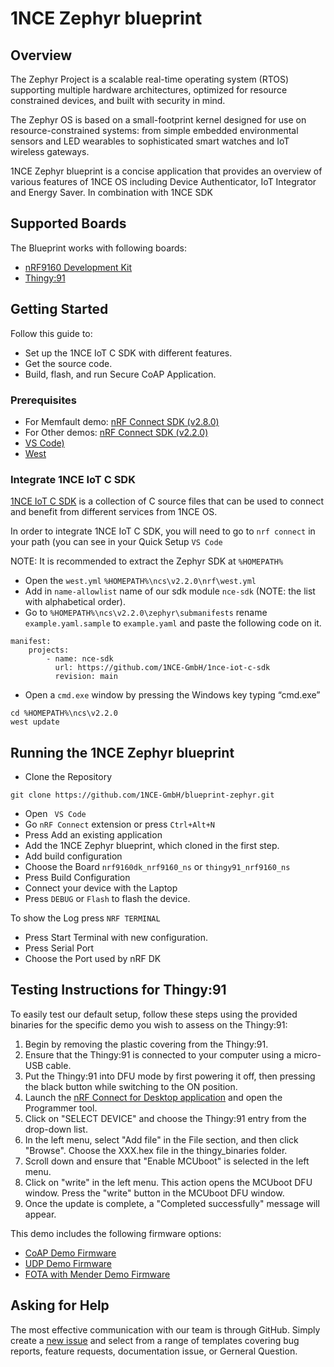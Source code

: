 # 1NCE Zephyr blueprint

## Overview

The Zephyr Project is a scalable real-time operating system (RTOS) supporting multiple hardware architectures, optimized for resource constrained devices, and built with security in mind.

The Zephyr OS is based on a small-footprint kernel designed for use on resource-constrained systems: from simple embedded environmental sensors and LED wearables to sophisticated smart watches and IoT wireless gateways.

1NCE Zephyr blueprint is a concise application that provides an  overview of various features of 1NCE OS including Device Authenticator, IoT Integrator and Energy Saver. In combination with 1NCE SDK

## Supported Boards

The Blueprint works with following boards: 
* [nRF9160 Development Kit](https://www.nordicsemi.com/Products/Development-hardware/nrf9160-dk)
* [Thingy:91](https://www.nordicsemi.com/Products/Development-hardware/Nordic-Thingy-91)


## Getting Started
Follow this guide to: 
* Set up the 1NCE IoT C SDK with different features.
* Get the source code.
* Build, flash, and run Secure CoAP Application.

### Prerequisites
* For Memfault demo: [nRF Connect SDK (v2.8.0)](https://docs.nordicsemi.com/bundle/ncs-2.8.0/page/nrf/gsg_guides.html)
* For Other demos: [nRF Connect SDK (v2.2.0)](https://developer.nordicsemi.com/nRF_Connect_SDK/doc/2.2.0/nrf/gs_assistant.html)
* [VS Code)](https://code.visualstudio.com/)
* [West](https://docs.zephyrproject.org/3.1.0/develop/west/install.html)

### Integrate 1NCE IoT C SDK

[1NCE IoT C SDK](https://github.com/1NCE-GmbH/1nce-iot-c-sdk) is a collection of C source files that can be used to connect and benefit from different services from 1NCE OS. 

In order to integrate 1NCE IoT C SDK, you will need to go to `nrf connect` in your path (you can see in your 
Quick Setup `VS Code`

NOTE: It is recommended to extract the Zephyr SDK at `%HOMEPATH%`

* Open the `west.yml`
`%HOMEPATH%\ncs\v2.2.0\nrf\west.yml`
* Add in `name-allowlist` name of our sdk module `nce-sdk` (NOTE: the list with alphabetical order).
*  Go to `%HOMEPATH%\ncs\v2.2.0\zephyr\submanifests` rename `example.yaml.sample` to `example.yaml` and paste the following code on it.
```
manifest:
	projects:
		- name: nce-sdk
		  url: https://github.com/1NCE-GmbH/1nce-iot-c-sdk
		  revision: main
```
* Open a `cmd.exe` window by pressing the Windows key typing “cmd.exe”
```
cd %HOMEPATH%\ncs\v2.2.0
west update
```
## Running the 1NCE Zephyr blueprint
* Clone the Repository
```
git clone https://github.com/1NCE-GmbH/blueprint-zephyr.git
```
* Open ` VS Code`
* Go `nRF Connect` extension or press `Ctrl+Alt+N`
* Press Add an existing application
*  Add the 1NCE Zephyr blueprint, which cloned in the first step. 
* Add build configuration 
* Choose the Board `nrf9160dk_nrf9160_ns` or `thingy91_nrf9160_ns` 
* Press Build Configuration
*  Connect your device with the Laptop
* Press `DEBUG` or `Flash` to flash the device.

To show the Log press `NRF TERMINAL`
* Press Start Terminal with new configuration.
* Press Serial Port 
* Choose the Port used by nRF DK
  
## Testing Instructions for Thingy:91

To easily test our default setup, follow these steps using the provided binaries for the specific demo you wish to assess on the Thingy:91:

1. Begin by removing the plastic covering from the Thingy:91.
2. Ensure that the Thingy:91 is connected to your computer using a micro-USB cable.
3. Put the Thingy:91 into DFU mode by first powering it off, then pressing the black button while switching to the ON position.
4. Launch the [nRF Connect for Desktop application](https://www.nordicsemi.com/Products/Development-tools/nrf-connect-for-desktop) and open the Programmer tool.
5. Click on "SELECT DEVICE" and choose the Thingy:91 entry from the drop-down list.
6. In the left menu, select "Add file" in the File section, and then click "Browse". Choose the XXX.hex file in the thingy_binaries folder.
7. Scroll down and ensure that "Enable MCUboot" is selected in the left menu.
8. Click on "write" in the left menu. This action opens the MCUboot DFU window. Press the "write" button in the MCUboot DFU window.
9. Once the update is complete, a "Completed successfully" message will appear.

This demo includes the following firmware options:

* [CoAP Demo Firmware](./nce_coap_demo/thingy_binaries)
* [UDP Demo Firmware](./nce_udp_demo/thingy_binaries)
* [FOTA with Mender Demo Firmware](./plugin_system/nce_fota_mender_demo/thingy_binaries)

## Asking for Help

The most effective communication with our team is through GitHub. Simply create a [new issue](https://github.com/1NCE-GmbH/blueprint-zephyr/issues/new/choose) and select from a range of templates covering bug reports, feature requests, documentation issue, or Gerneral Question.
